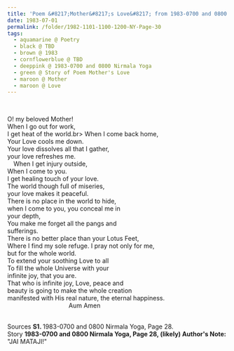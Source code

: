 ```yaml
---
title: 'Poem &#8217;Mother&#8217;s Love&#8217; from 1983-0700 and 0800 Nirmala Yoga, Page 28'
date: 1983-07-01
permalink: /folder/1982-1101-1100-1200-NY-Page-30
tags:
  - aquamarine @ Poetry
  - black @ TBD
  - brown @ 1983
  - cornflowerblue @ TBD
  - deeppink @ 1983-0700 and 0800 Nirmala Yoga
  - green @ Story of Poem Mother's Love
  - maroon @ Mother
  - maroon @ Love
---
```


<br>

<p>
O! my beloved Mother!<br>
When I go out for work,<br>
I get heat of the world.br>
When I come back home,<br>
Your Love cools me down.<br>
Your love dissolves all that I gather,<br>
your love refreshes me.<br>
&emsp;When I get injury outside,<br>
When I come to you.<br>
I get healing touch of your love.<br>
The world though full of miseries,<br>
your love makes it peaceful.<br>
There is no place in the world to hide,<br>
when I come to you, you conceal me in<br>
your depth,<br>
You make me forget all the pangs and<br>
sufferings.<br>
There is no better place than your Lotus Feet,<br>
Where I find my sole refuge. I pray not only for me,<br>
but for the whole world.<br>
To extend your soothing Love to all<br>
To fill the whole Universe with your<br>
infinite joy, that you are.<br>
That who is infinite joy, Love, peace and<br>
beauty is going to make the whole creation<br>
manifested with His real nature, the eternal happiness.<br>
&emsp;&emsp;&emsp;&emsp;&emsp;&emsp;&emsp;&emsp;&emsp;&emsp;Aum Amen<br>
</p>

<br>

<wave-list>
<list-title color="DarkSeaGreen" width="40">Sources</list-title>
  <list-item color="BlanchedAlmond"  width="280"><b>S1. </b> 1983-0700 and 0800 Nirmala Yoga, Page 28.</list-item>
</wave-list>

<br>

<wave-list>
<list-title color="DarkSeaGreen" width="25">Story</list-title>
  <list-item color="BlanchedAlmond"  width="280"><b>1983-0700 and 0800 Nirmala Yoga, Page 28, (likely) Author's Note:</b> "JAI MATAJI!"</list-item>
</wave-list>